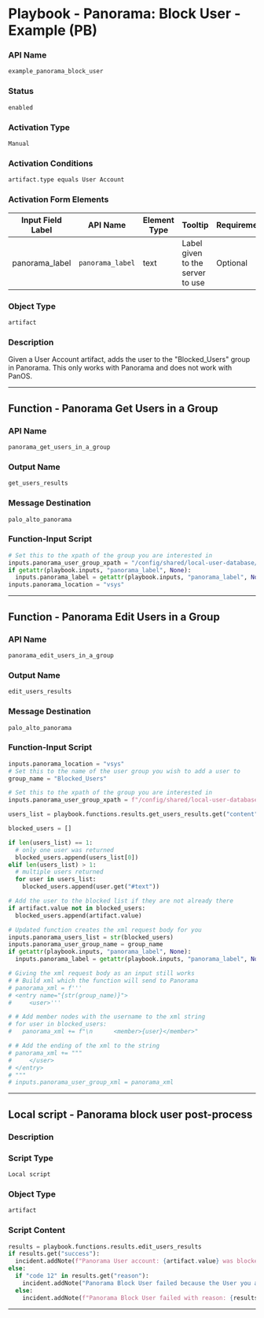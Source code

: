 <!--
    DO NOT MANUALLY EDIT THIS FILE
    THIS FILE IS AUTOMATICALLY GENERATED WITH resilient-sdk codegen
    Generated with resilient-sdk v51.0.1.0.695
-->

# Playbook - Panorama: Block User - Example (PB)

### API Name
`example_panorama_block_user`

### Status
`enabled`

### Activation Type
`Manual`

### Activation Conditions
`artifact.type equals User Account`

### Activation Form Elements
| Input Field Label | API Name | Element Type | Tooltip | Requirement |
| ----------------- | -------- | ------------ | ------- | ----------- |
| panorama_label | `panorama_label` | text | Label given to the server to use | Optional |

### Object Type
`artifact`

### Description
Given a User Account artifact, adds the user to the "Blocked_Users" group in Panorama. This only works with Panorama and does not work with PanOS.


---
## Function - Panorama Get Users in a Group

### API Name
`panorama_get_users_in_a_group`

### Output Name
`get_users_results`

### Message Destination
`palo_alto_panorama`

### Function-Input Script
```python
# Set this to the xpath of the group you are interested in
inputs.panorama_user_group_xpath = "/config/shared/local-user-database/user-group/entry[@name='Blocked_Users']"
if getattr(playbook.inputs, "panorama_label", None):
  inputs.panorama_label = getattr(playbook.inputs, "panorama_label", None)
inputs.panorama_location = "vsys"
```

---
## Function - Panorama Edit Users in a Group

### API Name
`panorama_edit_users_in_a_group`

### Output Name
`edit_users_results`

### Message Destination
`palo_alto_panorama`

### Function-Input Script
```python
inputs.panorama_location = "vsys"
# Set this to the name of the user group you wish to add a user to
group_name = "Blocked_Users"

# Set this to the xpath of the group you are interested in
inputs.panorama_user_group_xpath = f"/config/shared/local-user-database/user-group/entry[@name='{group_name}']"

users_list = playbook.functions.results.get_users_results.get("content", {}).get("user_list", [])

blocked_users = []

if len(users_list) == 1:
  # only one user was returned
  blocked_users.append(users_list[0])
elif len(users_list) > 1:
  # multiple users returned
  for user in users_list:
    blocked_users.append(user.get("#text"))

# Add the user to the blocked list if they are not already there
if artifact.value not in blocked_users:
  blocked_users.append(artifact.value)

# Updated function creates the xml request body for you
inputs.panorama_users_list = str(blocked_users)
inputs.panorama_user_group_name = group_name
if getattr(playbook.inputs, "panorama_label", None):
  inputs.panorama_label = getattr(playbook.inputs, "panorama_label", None)

# Giving the xml request body as an input still works
# # Build xml which the function will send to Panorama
# panorama_xml = f'''
# <entry name="{str(group_name)}">
#     <user>'''

# # Add member nodes with the username to the xml string
# for user in blocked_users:
#   panorama_xml += f"\n      <member>{user}</member>"

# # Add the ending of the xml to the string
# panorama_xml += """
#     </user>
# </entry>
# """
# inputs.panorama_user_group_xml = panorama_xml
```

---

## Local script - Panorama block user post-process

### Description


### Script Type
`Local script`

### Object Type
`artifact`

### Script Content
```python
results = playbook.functions.results.edit_users_results
if results.get("success"):
  incident.addNote(f"Panorama User account: {artifact.value} was blocked.")
else:
  if "code 12" in results.get("reason"):
    incident.addNote("Panorama Block User failed because the User you are trying to block does not exist.")
  else:
    incident.addNote(f"Panorama Block User failed with reason: {results.get('reason')}")
```

---


